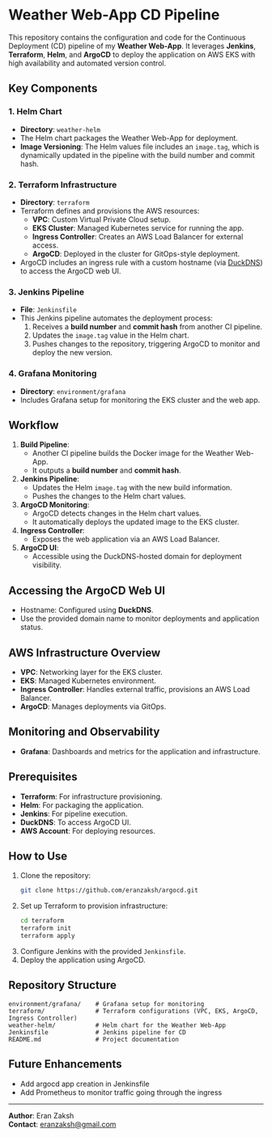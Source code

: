 # Weather Web-App CD Pipeline

This repository contains the configuration and code for the Continuous Deployment (CD) pipeline of my **Weather Web-App**. It leverages **Jenkins**, **Terraform**, **Helm**, and **ArgoCD** to deploy the application on AWS EKS with high availability and automated version control.

## Key Components

### 1. **Helm Chart**
- **Directory**: `weather-helm`
- The Helm chart packages the Weather Web-App for deployment.
- **Image Versioning**: The Helm values file includes an `image.tag`, which is dynamically updated in the pipeline with the build number and commit hash.

### 2. **Terraform Infrastructure**
- **Directory**: `terraform`
- Terraform defines and provisions the AWS resources:
  - **VPC**: Custom Virtual Private Cloud setup.
  - **EKS Cluster**: Managed Kubernetes service for running the app.
  - **Ingress Controller**: Creates an AWS Load Balancer for external access.
  - **ArgoCD**: Deployed in the cluster for GitOps-style deployment.
- ArgoCD includes an ingress rule with a custom hostname (via [DuckDNS](https://www.duckdns.org/)) to access the ArgoCD web UI.

### 3. **Jenkins Pipeline**
- **File**: `Jenkinsfile`
- This Jenkins pipeline automates the deployment process:
  1. Receives a **build number** and **commit hash** from another CI pipeline.
  2. Updates the `image.tag` value in the Helm chart.
  3. Pushes changes to the repository, triggering ArgoCD to monitor and deploy the new version.

### 4. **Grafana Monitoring**
- **Directory**: `environment/grafana`
- Includes Grafana setup for monitoring the EKS cluster and the web app.

## Workflow
1. **Build Pipeline**:
   - Another CI pipeline builds the Docker image for the Weather Web-App.
   - It outputs a **build number** and **commit hash**.
2. **Jenkins Pipeline**:
   - Updates the Helm `image.tag` with the new build information.
   - Pushes the changes to the Helm chart values.
3. **ArgoCD Monitoring**:
   - ArgoCD detects changes in the Helm chart values.
   - It automatically deploys the updated image to the EKS cluster.
4. **Ingress Controller**:
   - Exposes the web application via an AWS Load Balancer.
5. **ArgoCD UI**:
   - Accessible using the DuckDNS-hosted domain for deployment visibility.

## Accessing the ArgoCD Web UI
- Hostname: Configured using **DuckDNS**.
- Use the provided domain name to monitor deployments and application status.

## AWS Infrastructure Overview
- **VPC**: Networking layer for the EKS cluster.
- **EKS**: Managed Kubernetes environment.
- **Ingress Controller**: Handles external traffic, provisions an AWS Load Balancer.
- **ArgoCD**: Manages deployments via GitOps.

## Monitoring and Observability
- **Grafana**: Dashboards and metrics for the application and infrastructure.

## Prerequisites
- **Terraform**: For infrastructure provisioning.
- **Helm**: For packaging the application.
- **Jenkins**: For pipeline execution.
- **DuckDNS**: To access ArgoCD UI.
- **AWS Account**: For deploying resources.

## How to Use
1. Clone the repository:
   ```bash
   git clone https://github.com/eranzaksh/argocd.git
   ```
2. Set up Terraform to provision infrastructure:
   ```bash
   cd terraform
   terraform init
   terraform apply
   ```
3. Configure Jenkins with the provided `Jenkinsfile`.
4. Deploy the application using ArgoCD.

## Repository Structure
```plaintext
environment/grafana/    # Grafana setup for monitoring
terraform/              # Terraform configurations (VPC, EKS, ArgoCD, Ingress Controller)
weather-helm/           # Helm chart for the Weather Web-App
Jenkinsfile             # Jenkins pipeline for CD
README.md               # Project documentation
```

## Future Enhancements
- Add argocd app creation in Jenkinsfile
- Add Prometheus to monitor traffic going through the ingress

---

**Author**: Eran Zaksh  
**Contact**: eranzaksh@gmail.com

